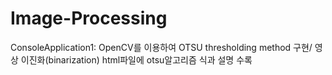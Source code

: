 # Image-Processing

ConsoleApplication1: OpenCV를 이용하여 OTSU thresholding method 구현/ 영상 이진화(binarization)
html파일에 otsu알고리즘 식과 설명 수록
